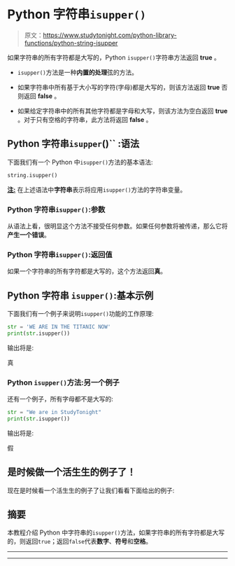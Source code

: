 # Python 字符串`isupper()`

> 原文：<https://www.studytonight.com/python-library-functions/python-string-isupper>

如果字符串的所有字符都是大写的，Python `isupper()`字符串方法返回 **true** 。

*   `isupper()`方法是一种**内置的处理**弦的方法。

*   如果字符串中所有基于大小写的字符(字母)都是大写的，则该方法返回 **true** 否则返回 **false** 。

*   如果给定字符串中的所有其他字符都是字母和大写，则该方法为空白返回 **true** 。对于只有空格的字符串，此方法将返回 **false** 。

## Python 字符串`isupper`()`` :语法

下面我们有一个 Python 中`isupper()`方法的基本语法:

```py
string.isupper()
```

<u>**注:**</u> 在上述语法中**字符串**表示将应用`isupper()`方法的字符串变量。

### Python 字符串`isupper()`:参数

从语法上看，很明显这个方法不接受任何参数。如果任何参数将被传递，那么它将**产生一个错误**。

### Python 字符串`isupper()`:返回值

如果一个字符串的所有字符都是大写的，这个方法返回**真**。

## Python 字符串 `isupper()`:基本示例

下面我们有一个例子来说明`isupper()`功能的工作原理:

```py
str = 'WE ARE IN THE TITANIC NOW'
print(str.isupper())
```

输出将是:

真

### Python `isupper()`方法:另一个例子

还有一个例子，所有字母都不是大写的:

```py
str = "We are in StudyTonight"
print(str.isupper())
```

输出将是:

假

## 是时候做一个活生生的例子了！

现在是时候看一个活生生的例子了让我们看看下面给出的例子:

## 摘要

本教程介绍 Python 中字符串的`isupper()`方法，如果字符串的所有字符都是大写的，则返回`true`；返回`false`代表**数字**、**符号**和**空格**。

* * *

* * *